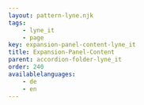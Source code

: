 ```yaml
---
layout: pattern-lyne.njk
tags: 
    - lyne_it
    - page
key: expansion-panel-content-lyne_it
title: Expansion-Panel-Content
parent: accordion-folder-lyne_it
order: 240
availablelanguages: 
    - de
    - en
---
```

